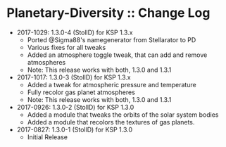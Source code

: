 # Planetary-Diversity :: Change Log

* 2017-1029: 1.3.0-4 (StollD) for KSP 1.3.x
	+ Ported @Sigma88's namegenerator from Stellarator to PD
	+ Various fixes for all tweaks
	+ Added an atmosphere toggle tweak, that can add and remove atmospheres
	+ Note: This release works with both, 1.3.0 and 1.3.1
* 2017-1017: 1.3.0-3 (StollD) for KSP 1.3.x
	+ Added a tweak for atmospheric pressure and temperature
	+ Fully recolor gas planet atmospheres
	+ Note: This release works with both, 1.3.0 and 1.3.1
* 2017-0926: 1.3.0-2 (StollD) for KSP 1.3.0
	+ Added a module that tweaks the orbits of the solar system bodies
	+ Added a module that recolors the textures of gas planets. 
* 2017-0827: 1.3.0-1 (StollD) for KSP 1.3.0
	+ Initial Release
 
